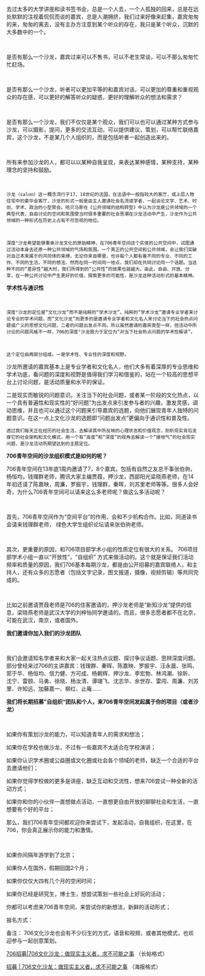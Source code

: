 



去过太多的大学讲座和读书签书会，总是一个人去，一个人孤独的回来，总是在远处默默的注视着侃侃而谈的嘉宾，总是人潮拥挤，我们过来好像来赶集，嘉宾匆匆的来，匆匆的离去，没有主办方注意到某个听众的存在，我只是某个听众，沉默的大多数中的一个。



 



是否有那么一个沙龙，嘉宾过来可以不售书，可以不老生常谈，可以不那么匆匆忙忙赶场。



 



是否有那么一个沙龙，听者可以更加平等的和嘉宾对话，可以更加的尊重和重视观众的存在感，可以更好的解答听众的疑惑，更好的理解听众的想法和需求？



 



是否有那么一个沙龙，我们不仅仅是某个观众，我们可以也可以通过某种方式参与沙龙，可以摄影，提问，更多的交流互动，可以提供建议，策划，可以帮忙联络嘉宾，这个沙龙，不是某几个人组织的，而是包括听者一起创造出来的。



 



所有来参加沙龙的人，都可以以某种自我呈现，来表达某种感情，某种支持，某种理念的坚持和鼓励。



​	



	沙龙（salon）这一概念流行于17、18世纪的法国，在法语中一般指较大的客厅，或上层人物住宅中的豪华会客厅，沙龙的形式一般是由主人邀请社会名流或学者，一起谈论文学、艺术、时尚、学术、政治的小型聚会。哈贝马斯在《公共领域的结构转型》中认为沙龙是公共领域的一个典型代表，自由讨论的空间和氛围使当时很多重要的社会思潮在沙龙活动中产生，沙龙作为公共领域的一种形式在历史上占有不可忽视的地位。



	深度°沙龙希望能够秉承沙龙文化的原始精神，在706青年空间这个实体的公共空间中，试图通过活动本身去还原一种公共领域的气场和氛围。一个真正的公共空间和公共领域，会让我们突破对自己本来属于的共同体的束缚，无论你来自哪里，也许每个人都有着不同的专业、不同的工作、不同的生活，不同的想法，然而在同一时间同一地点，我们却在共同讨论同一个话题。当这种不同的“差异性”越大时，我们所得到的“公共性”的效果也就越大。由此，自由、开放、分享，在一种公共讨论中产生更好的价值，探索更多的可能性，是沙龙这种活动形式的基本精神。



**学术性与通识性**



​	



	深度°沙龙的定位是“文化沙龙”而不是纯粹的“学术沙龙”。纯粹的“学术沙龙”邀请专业学者来讨论专业的学术问题，而“文化沙龙”则更多的是邀请专业学者和文化名人来讨论当下的社会热点问题或广义的思想文化问题，二者的问题出发点不同。所以虽然邀请的嘉宾类型一样，但活动中所讨论的问题风格不一样，706的深度°沙龙致力于定位为“对当下社会热点问题的学术性解读”。



	这个定位由两部分组成。一是学术性、专业性的深度和视野。



沙龙所邀请的嘉宾基本上是专业学者和文化名人，他们大多有着深厚的专业思维和学术功底，看问题的深度和视野是值得我们学习和借鉴的，站在一个较高的思想平台上讨论问题，是活动质量和水平的保证。



二是现实而敏锐的问题意识。关注当下的社会问题，或者某一阶段的文化热点，以一个具有普遍性和现实性的“好问题”为出发点来引发参与者的兴趣，激发灵感，调动思维，并且也可以通过这个问题来引导嘉宾的选题，向他们展现青年人独特的问题意识。在这一点上文化沙龙的选题即“问题出发点”更偏向于通识性和普及性。



	透过我们每天正在经历的社会生活，去解读其中所反映的心理状态和价值观念，剖析现实背后支撑它的社会架构和文化模式，用一个有“高度”和“深度”的视角去解读一个“接地气”的社会现实问题，是沙龙活动所期望达到的主题定位。





**706青年空间的沙龙组织模式是如何的呢？**



706青年空间在13年底1周内邀请了7，8个嘉宾。包括有自然之友总干事张伯驹，杨恒均，钱理群老师，腾讯大家主编贾葭，押沙龙，西部阳光梁晓燕老师，在14年初还请了陈嘉映，周濂，罗振宇，钱理群，秦晖，刘苏里老师等等。很多人会好奇，为什么706青年空间可以请来这么多老师呢？做这么多活动呢？



 



首先，706青年空间作为“空间平台”的作用，会和不少机构合作。比如，同道读书会请来钱理群老师， 绿色大学生组织论坛请来张伯驹老师。



 



其次，更重要的原因，和706项目部学术小组的性质定位有很大的关系。  706项目部学术小组一直以“开放性”，“自组织” 方式来做活动的。这个就是保证我们活动频率和质量的原因，我们706基本每期沙龙，都是由公开招募的嘉宾联络人，和主持人，还有众多的志愿者（包括文字记录，图文报道，摄像，视频剪辑）等共同完成的。



 



比如之前邀请贾葭老师是706的住客邀请的，押沙龙老师是“新知沙龙”提供的信息，梁晓燕老师是武汉大学的刘梓怡同学邀请的。而且，很多志愿者都不在北京，可能在武汉，南京，或者国外。





**我们邀请你加入我们的沙龙团队**



 



我们会邀请知名学者来和大家一起关注热点议题、探讨争议话题、思辨深度问题。部分曾经来过706的主讲嘉宾：钱理群、秦晖、陈嘉映、罗振宇、汪永晨、张鸣、郭于华、杨恒均、信力健、方可成、杨朝辉、押沙龙、李宏勃、林鸿潮、徐昕、 沈宁、雷颐、马勇、徐晓、杨汝清、谭翊飞、沈志华、余世存、雷闯、周濂、刘苏里、许知远、加藤嘉一、柳红、止庵……



**我们将长期招募”自组织“团队和个人，来706青年空间发起属于你的项目（或者沙龙）**



 



如果你有策划沙龙的能力，可以知道青年人的需求和想法；



如果你在学校也做沙龙，不过有一些嘉宾不太适合在学校演讲；



如果你认识学术圈或公益圈或文化圈或社会各个领域的老师，缺乏一个合适的平台去邀请他们；



如果你觉得学校做的更多是讲座，缺乏互动和交流性，想来706尝试一种全新的活动方式；



如果你和你的小伙伴一直想做点活动，一直想更自由开放的聊聊社会和生活，一直想要有个好的平台；



那么，我们706青年空间都欢迎你来尝试下，发起活动，自我组织，在这里，在706，你会真正展示你的能力和激情。



 



如果你间隔年游学到了北京；



如果你人在国外，假期回国2个月；



如果你仅仅大四有几个月的空闲时间；



如果你已经是研究生，博士生，想尝试策划一些社会上好玩的活动；



你都可以考虑来706青年空间，来尝试你的新想法，新鲜的活动形式；



报名方式：



备注： 706文化沙龙也会有不少衍生的方式，语音和视频，或者其他模式，也欢迎参与一起创意策划。



[706招募|706文化沙龙：做现实主义者，求不可能之事](https://mp.weixin.qq.com/s/lGnIUIVlKX7CDkRVPIuYkA)  （长帖格式）



[招募 | 706文化沙龙：做现实主义者，求不可能之事](https://mp.weixin.qq.com/s/GiENVvQjnTk8FYgt1eE8Bw)   （海报格式）




